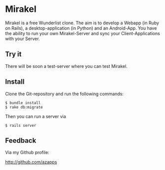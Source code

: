 # Mirakel

Mirakel is a free Wunderlist clone.
The aim is to develop a Webapp (in Ruby on Rails), a desktop-application (in Python) and an Android-App.
You have the ability to run your own Mirakel-Server and sync your Client-Applications with your Server.

## Try it

There will be soon a test-server where you can test Mirakel.

## Install

Clone the Git-repository and run the following commands:

    $ bundle install
    $ rake db:migrate

Then you can run a server via

    $ rails server

## Feedback

Via my Github profile:

  http://github.com/azapps
